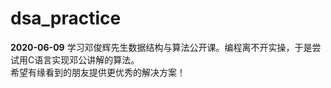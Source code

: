 # dsa_practice
<b>2020-06-09</b>
学习邓俊辉先生数据结构与算法公开课。编程离不开实操，于是尝试用C语言实现邓公讲解的算法。  
希望有缘看到的朋友提供更优秀的解决方案！
